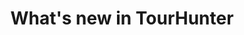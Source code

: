 ---
title: What's new in TourHunter
layout: category
category: "what-s-new-in-tourhunter"
permalink: /en/category/what-s-new-in-tourhunter
lang: en
---